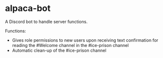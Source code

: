# alpaca-bot

A Discord bot to handle server functions. 

Functions:
- Gives role permissions to new users upon receiving text confirmation for reading the #Welcome channel in the #ice-prison channel
- Automatic clean-up of the #ice-prison channel
